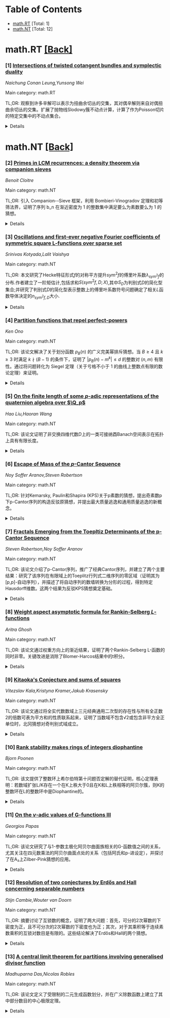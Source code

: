 <div id=toc></div>

# Table of Contents

- [math.RT](#math.RT) [Total: 1]
- [math.NT](#math.NT) [Total: 12]


<div id='math.RT'></div>

# math.RT [[Back]](#toc)

### [1] [Intersections of twisted cotangent bundles and symplectic duality](https://arxiv.org/abs/2510.19259)
*Naichung Conan Leung,Yunsong Wei*

Main category: math.RT

TL;DR: 观察到许多辛解可以表示为扭曲余切丛的交集，其对偶辛解则来自对偶扭曲余切丛的交集。扩展了抛物线Slodowy簇不动点计算，计算了作为Poisson切片的特定交集中的不动点集合。


<details>
  <summary>Details</summary>
Motivation: 探索辛解及其对偶解与扭曲余切丛交集的关系，并扩展抛物线Slodowy簇不动点的计算方法。

Method: 通过将辛解描述为扭曲余切丛的交集，并考察其作为Poisson切片的性质，结合推广抛物线Slodowy簇不动点的计算技术。

Result: 确定了特定作为Poisson切片的交集中的不动点集合。

Conclusion: 研究建立了辛解与扭曲余切丛交集之间的联系，并将抛物线Slodowy簇的不动点计算方法推广到更一般的Poisson切片情形。

Abstract: We observe that numerous symplectic resolutions can be expressed as
intersections of twisted cotangent bundles. Additionally, their dual symplectic
resolutions can be derived from intersections of dual twisted cotangent
bundles. We determine the collection of fixed points for certain intersections
that are Poisson slices, extending the computations of fixed points for
parabolic Slodowy varieties.

</details>


<div id='math.NT'></div>

# math.NT [[Back]](#toc)

### [2] [Primes in LCM recurrences: a density theorem via companion sieves](https://arxiv.org/abs/2510.18891)
*Benoit Cloitre*

Main category: math.NT

TL;DR: 引入 Companion--Sieve 框架，利用 Bombieri-Vinogradov 定理和初等筛法界，证明了序列 b_n 在渐近密度为 1 的整数集中满足要么为素数要么为 1 的猜想。


<details>
  <summary>Details</summary>
Motivation: 解决基于最小公倍数（LCM）定义的序列 b_n 的素性猜想问题。与 Rowland 的最大公约数（GCD）序列不同，LCM 序列的点式证明遭遇 Linnik 障碍（L=2）。

Method: 提出 Companion--Sieve 框架，避免点式论证，转而分析平均意义上的保障因子储备。结合 Bombieri-Vinogradov 定理和初等筛法界进行无条件证明。

Result: 无条件证明了对于渐近密度为 1 的整数集合，序列 b_n 的取值要么是 1 要么是素数。此外，发现 LCM 递推的变体动态编码了孪生素数猜想。

Conclusion: 该方法绕过了点式证明的障碍，为 LCM 序列猜想提供了第一个无条件密度结果，并揭示了此类递推与孪生素数猜想等经典问题的深层联系。

Abstract: Let $(a_n)$ be defined by $a_1=1$ and $a_n=a_{n-1}+\lcm(n,a_{n-1})$. The
multiplicative increments $b_n = n/\gcd(n,a_{n-1})$ are conjectured to be
either $1$ or prime. Unlike Rowland's GCD-based sequence where elementary
techniques suffice, pointwise proofs for the LCM variant encounter the Linnik
barrier at $L=2$. We introduce the Companion--Sieve framework. It bypasses
pointwise arguments by analyzing a guaranteed factor reservoir on average.
Using the Bombieri-Vinogradov theorem and elementary sieve bounds, we prove
unconditionally that the conjecture holds for a set of integers of asymptotic
density $1$. A variant of the LCM recurrence reveals an inhibition mechanism
that dynamically encodes the Twin Prime Conjecture, illustrating how LCM-driven
recurrences connect to classical problems in multiplicative number theory.

</details>


### [3] [Oscillations and first-ever negative Fourier coefficients of symmetric square L-functions over sparse set](https://arxiv.org/abs/2510.18994)
*Srinivas Kotyada,Lalit Vaishya*

Main category: math.NT

TL;DR: 本文研究了Hecke特征形式$f$的对称平方提升$sym^{2} f$的傅里叶系数$λ_{sym^{2}f}$的分布.作者建立了一阶矩估计,包括求和$S(sym^{2}f, D; X)$,其中$S_D$为判别式$D$的简化型集合;并研究了判别式$D$的简化型表示整数上的傅里叶系数符号问题确定了相关$L$函数导体决定的$n_{sym^{2}f, D}$大小.


<details>
  <summary>Details</summary>
Motivation: 研究对称平方提升的傅里叶系数在二次型表示整数序列上的分布规律提供定量估计需要解决两个关键问题:建立简化型$S_D$相关一阶矩求和$S(sym^{2}f, D; X)$的渐近估计探求$sym^{2}f$在以判别式$D$二次型表示整数序列上的符号分布性质.

Method: 针对一阶矩求和$S(sym^{2}f, D; X)$构建加权形式并运用模形式理论和$L$函数性质推导渐近公式利用解析数论工具确定$n_{sym^{2}f, D}$的边界.

Result: 证明了判别式$D$简化型表示整数序列上$sym^{2}f$傅里叶系数一阶矩$S(sym^{2}f, D; X)$的渐近公式获得了关于符号分布问题中的$n_{sym^{2}f, D}$大小估计该结果仅取决于对称平方$L$函数的导体.

Conclusion: 本文通过解析数论方法得到对称平方提升傅里叶系数在二次型表示整数上的渐近分布规律研究首次建立了该系数的加权一阶矩估计同时完全解决了相关符号问题的定量描述.

Abstract: Let $sym^{2} f$ denote the symmetric square lift of a Hecke eigenform $f \in
S_{k}(\Gamma_{0}(N))$ with the $n^{\rm th}$-Fourier coefficients $
\lambda_{sym^{2}f}(n)$. In this article, we prove an estimate for the first
moment of the sequence $\{
\lambda_{sym^{2}f}(\mathcal{Q}(\underline{x}))\}_{\mathcal{Q} \in
\mathcal{S}_{D}, \underline{x} \in \mathbb{Z}^{2}}$ where $\mathcal{S}_{D}$
denotes the set of in-equivalent reduced forms of the discriminant $D$. More
precisely, we establish an estimate for the following sum:
  \begin{equation*} \begin{split} S(sym^{2}f, D; X ) &= \sideset{}{^{\flat
}}\sum_{\substack{\mathcal{Q}(\underline{x}) \leq X \\ \underline{x} \in
\mathbb{Z}^{2} ,~ \mathcal{Q} \in \mathcal{S}_{D} \\
\gcd(\mathcal{Q}(\underline{x}),N) =1 }}
\lambda_{sym^{2}f}(\mathcal{Q}(\underline{x})), \end{split} \end{equation*}
  Moreover, we consider a question concerning the behavior of signs of the
Fourier coefficients $\lambda_{sym^{2}f}(n),$ supported on the set of integers
represented by reduced forms of the discriminant $D$. We determine the size of
$n_{sym^{2}f, D}$ (see definition before \thmref{ExtMatKLSW}), in terms of the
conductor of the associated $L$-functions.

</details>


### [4] [Partition functions that repel perfect-powers](https://arxiv.org/abs/2510.19164)
*Ken Ono*

Main category: math.NT

TL;DR: 该论文解决了关于划分函数 $p_B(n)$ 的广义完美幂排斥猜想。当 $B \geq 4$ 且 $k \geq 3$ 时满足 $k \nmid (B-1)$ 的条件下，证明了 $|p_B(n) - m^k| \leq d$ 的整数对 $(n,m)$ 有限性。通过将问题转化为 Siegel 定理（关于亏格不小于 1 的曲线上整数点有限的数论定理）来证明。


<details>
  <summary>Details</summary>
Motivation: Sun 猜想对于 $n>1$ 的划分函数 $p(n)$ 不会是完美幂。Merca 等人提出了广义的完美幂排斥理论。本文旨在证明 $p_B(n)$（最大部分不超过 $B$ 的划分函数）的广义排斥成立，从而为 Sun 和 Merca 等人的猜想提供支持，因为当 $B \to +\infty$ 时 $p_B(n)$ 逼近 $p(n)$。

Method: 将问题转化为丢分图方程：通过分析 $p_B(n)$ 的生成函数性质，发现满足不等式 $|p_B(n) - m^k| \leq d$ 的情况可对应到特定代数曲线上的整数点。调用 Siegel 定理（关于亏格不小于 1 的代数曲线仅有有限整数点），完成证明。核心技巧是证明在条件 $B \geq 4$ 且 $k \geq 3 (k \nmid B-1)$ 下，相关曲线的亏格不小于 1。

Result: 证明了当 $B \geq 4$ 且 $k \geq 3$ 满足 $k \nmid (B-1)$ 时，存在有限多个 $(n, m)$ 使 $|p_B(n) - m^k| \leq d$ 成立。同时说明，当 $B \to +\infty$ 时该结果支持了原始划分函数 $p(n)$ 的完美幂排斥猜想。

Conclusion: 通过 Siegel 定理成功推广了 Merca 等人的结果到 $p_B(n)$ 函数。研究为 Sun 猜想提供了侧面证据，揭示了划分函数与幂次离散性的深层关联。方法的独创性在于将数分问题转化为代数几何的有限性定理。

Abstract: A conjecture by Sun states that the partition function $p(n)$, for $n>1$, is
never a perfect power. Recent work by Merca et al. proposes generalizations of
perfect-power repulsion for $p(n)$. In this note, we prove these
generalizations for the functions $p_B(n)$, which count the number of
partitions of $n$ with the largest part $\leq B$. If $B\geq 4$ and $k\geq 3$,
with $k\nmid (B-1)$, then we prove that there are only finitely many pairs
$(n,m)$ for which $$\lvert p_B(n)-m^k\rvert\le d.$$ These results support Sun
and Merca et al.'s conjectures, as $p_B(n) \rightarrow p(n)$ when $B
\rightarrow +\infty.$ To prove this, we reduce the problem to Siegel's Theorem,
which guarantees the finiteness of integral points on curves with genus $\geq
1$.

</details>


### [5] [On the finite length of some $p$-adic representations of the quaternion algebra over $\Q_p$](https://arxiv.org/abs/2510.19218)
*Hao Liu,Haoran Wang*

Main category: math.NT

TL;DR: 该论文证明了非交换四维代数$D$上的一类可接纳酉Banach空间表示在拓扑上具有有限长度。


<details>
  <summary>Details</summary>
Motivation: 研究非分裂四元数代数$D$上的表示性质，特别是其Banach空间表示在拓扑结构上的有限性。

Method: 通过对$D^{	imes}$的酉Banach空间表示的类别进行分析，证明这些表示的拓扑长度是有限的。

Result: 成功证明了一类可接纳酉Banach空间表示在拓扑上具有有限长度。

Conclusion: 该结论为非分裂四元数代数上的表示理论提供了重要的结构性质。

Abstract: Let $D$ be the non-split quaternion algebra over $\Q_p$. We prove that a
class of admissible unitary Banach space representations of $D^{\times}$ are
topologically of finite length.

</details>


### [6] [Escape of Mass of the $p$-Cantor Sequence](https://arxiv.org/abs/2510.19417)
*Noy Soffer Aranov,Steven Robertson*

Main category: math.NT

TL;DR: 针对Kemarsky, Paulin和Shapira (KPS)关于p素数的猜想，提出奇素数p下p-Cantor序列的构造反驳原猜想，并提出最大质量逃逸和通用质量逃逸的新概念。


<details>
  <summary>Details</summary>
Motivation: KPS猜想认为任何在p素数域上的Laurent级数对任意不可约多项式P(t)都具有完全质量逃逸性质。先前研究在p=2且P(t)=t时构造出反例，本文旨在证明对于所有奇素数p和任意不可约多项式P(t)，p-Cantor序列均可作为反例推翻该猜想。

Method: 1. 定义p-Cantor序列作为关键反例构造。2. 引入最大质量逃逸和通用质量逃逸两种新概念。3. 通过分析p-Cantor序列在两种新概念下的性质完成验证。

Result: 1. 严格证明对所有奇素数p及任意不可约P(t)，p-Cantor序列均为KPS猜想的反例。2. 证实该反例同时满足最大质量逃逸和通用质量逃逸性质。

Conclusion: 本文推翻了KPS猜想在奇素数情形的普遍性，但通过引入两类新逃逸性质发现：所有已知反例均满足这两类弱化条件，暗示了更深层的普适规律。

Abstract: Let $p$ be a prime. In 2017, Kemarsky, Paulin, and Shapira (KPS) conjectured
that any Laurent series over $\mathbb{F}_p$ exhibits full escape of mass with
respect to any irreducible polynomial $P(t)\in\mathbb{F}_p[t]$. In 2025, this
was shown to be false in the case $p=2$ and $P(t)=t$ by Nesharim, Shapira and
the first named author. This work shows that for any odd prime $p$ and any
irreducible polynomial $P(t)\in\mathbb{F}_p[t]$, the so-called $p$-Cantor
sequence provides a counterexample to the aforementioned conjecture over
$\mathbb{F}_p$. Furthermore, the concepts of maximal escape of mass and generic
escape of mass are introduced. These lead to two natural variations of the KPS
conjecture, both of which are shown to hold for all previous counterexamples.

</details>


### [7] [Fractals Emerging from the Toepltiz Determinants of the p-Cantor Sequence](https://arxiv.org/abs/2510.19449)
*Steven Robertson,Noy Soffer Aranov*

Main category: math.NT

TL;DR: 该论文介绍了p-Cantor序列，推广了经典Cantor序列，并建立了两个主要结果：研究了该序列在有限域上的Toeplitz行列式二维序列的零区域（证明其为[p,p]-自动序列），并描述了将自动序列的数墙转换为分形的过程，得到特定Hausdorff维数。这两个结果为反驳KPS猜想奠定基础。


<details>
  <summary>Details</summary>
Motivation: 反驳Kemarsky, Paulin和Shapira关于Laurent级数质量逃逸的猜想。

Method: 引入p-Cantor序列（将经典Cantor序列推广为p自动序列），重点分析其在有限域上的Toeplitz行列式二维序列的零区域（利用发展的数墙理论证明其[p,p]-自动性）；提出将自动序列数墙转换为分形的新方法。

Result: 1. 证明p-Cantor序列的Toeplitz行列式序列的剖面（零区域）具有[p,p]-自动性；2. 当应用于p-Cantor序列时，所得分形的Hausdorff维数为log((p²+1)/2)/log(p)。

Conclusion: 建立的理论框架（包括数墙理论的扩展和分形转换方法）为后续推翻KPS猜想提供核心工具。

Abstract: This is the first of a pair of papers, whose collective goal is to disprove a
conjecture of Kemarsky, Paulin, and Shapira (KPS) on the escape of mass of
Laurent series. This paper lays the foundations on which its sibling builds.
  In particular, the $p$-Cantor sequence is introduced. This generalises the
classical Cantor sequence into a $p$-automatic sequence for any odd prime $p$.
Two main results are then established, both of which play a key role in the
disproof of the KPS conjecture.
  First, the two-dimensional sequence comprised of the Toeplitz determinants of
the $p$-Cantor sequence over $\mathbb{F}_p$ is extensively studied. Indeed, the
so-called profile of this sequence (which encodes the zero regions) is shown to
be [p,p]-automatic. In the process of deriving this, the theory of so-called
number walls is developed greatly. Many of these results are stated in full
generality, as the authors expect them to be useful when tackling similar
problems going forward.
  Secondly, a natural process is described that converts number wall of an
automatic sequence into a unique fractal. When this sequence is the
aforementioned $p$-Cantor sequence, this fractal is shown to have Hausdorff
dimension $\log((p^2+1)/2)/\log(p).$

</details>


### [8] [Weight aspect asymptotic formula for Rankin-Selberg $L$-functions](https://arxiv.org/abs/2510.19468)
*Aritra Ghosh*

Main category: math.NT

TL;DR: 该论文通过权重方向上的渐近结果，证明了两个Rankin-Selberg L-函数的同时非零。关键改进是消除了Blomer-Harcos结果中的t积分。


<details>
  <summary>Details</summary>
Motivation: 研究两个Rankin-Selberg L-函数同时非零的现象，为理解此类L-函数的零点分布提供新方法。

Method: 在权重方向上建立渐近公式，核心创新点是移除Blomer-Harcos方法中涉及的t积分以简化证明。

Result: 实现了两个Rankin-Selberg L-函数在权重方向上同时非零的严格证明。

Conclusion: 通过消除t积分的技术改进，成功解决了权重方向上双重L-函数非零问题，拓展了Blomer-Harcos的工作。

Abstract: In this article we show simultaneous non-vanishing of two Rankin-Selberg
$L$-functions by proving an asymptotic result in weight aspect. The main input
of this paper is to remove the $t$-integral from the result of Blomer-Harcos.

</details>


### [9] [Kitaoka's Conjecture and sums of squares](https://arxiv.org/abs/2510.19545)
*Vitezslav Kala,Kristyna Kramer,Jakub Krasensky*

Main category: math.NT

TL;DR: 该论文通过将全实代数数域上三元经典通用二次型的存在性与所有全正数2的倍数可表为平方和的性质联系起来，证明了当数域不包含√2或包含非平方全正单位时，北冈猜想对奇判别式域成立。


<details>
  <summary>Details</summary>
Motivation: 论文旨在研究全实代数数域上三元通用二次型的存在性与该数域中所有全正且为2的倍数的整数皆为平方和之间的关系。特别地，此研究将验证北冈猜想在奇判别式域上的正确性。

Method: 作者将数域K上存在三元经典通用二次型与“K中所有全正的2倍整数均可表为平方和”这一性质建立联系。具体约束条件为：当K不含√2或包含非平方的全正单位时，前者成立当且仅当后者成立。

Result: 证明了两条件的等价性，并由此推导出重要推论：北冈猜想对所有奇判别式的数域均成立。

Conclusion: 该研究通过建立三元通用二次型与全正2倍整数平方和表示的等价关系，为北冈猜想在奇判别式域的情况提供了证明，揭示了数域算术性质与二次型理论间的深刻联系。

Abstract: We connect the existence of a ternary classical universal quadratic form over
a totally real number field $K$ with the property that all totally positive
multiples of 2 are sums of squares (if $K$ does not contain $\sqrt 2$ or
contains a nonsquare totally positive unit). In particular, we get that
Kitaoka's Conjecture holds for all fields of odd discriminant.

</details>


### [10] [Rank stability makes rings of integers diophantine](https://arxiv.org/abs/2510.19553)
*Bjorn Poonen*

Main category: math.NT

TL;DR: 该文提供了整数环上希尔伯特第十问题否定解的替代证明，核心定理表明：若数域扩张L/K存在一个在K上秩大于0且在K和L上秩相等的阿贝尔簇，则K的整数环在L的整数环中是Diophantine的。


<details>
  <summary>Details</summary>
Motivation: Hilbert第十问题在整数环上的否定解依赖于一个定理：即给定数域扩张L/K，若存在K上的阿贝尔簇A满足A(K)的秩等于A(L)的秩且为正数，则OK是OL的Diophantine子集。本文旨在提供该定理的替代证明并阐述其应用背景。

Method: 通过构造性方法，利用阿贝尔簇的算术性质和秩的等式条件，证明给定数域扩张下整数环的Diophantine性质。具体证明过程未在摘要中展开，但提及为替代证明。

Result: 成功给出了原定理的替代证明，验证了OK的OL-Diophantine性质成立的条件，强化了Hilbert第十问题在整数环上不可解性的理论基础。

Conclusion: 该定理的替代证明为Hilbert第十问题的否定解提供了新的视角，巩固了数域整数环上Diophantine可定义性问题的结论，并可能促进该领域后续研究。

Abstract: The recent negative answer to Hilbert's tenth problem over rings of integers
relies on a theorem that for every extension of number fields $L/K$, if there
is an abelian variety $A$ over $K$ such that $0 < \operatorname{rank} A(K) =
\operatorname{rank} A(L)$, then $\mathcal{O}_K$ is $\mathcal{O}_L$-diophantine.
We present an alternative proof of this theorem and review how it is used.

</details>


### [11] [On the $v$-adic values of G-functions III](https://arxiv.org/abs/2510.19683)
*Georgios Papas*

Main category: math.NT

TL;DR: 该论文研究了与1-参数主极化阿贝尔曲面族相关的G-函数值之间的关系，尤其关注在四元数乘法的阿贝尔曲面点处的关系（包括阿氏和p-进设定），并探讨了在A₂上Zilber-Pink猜想的应用。


<details>
  <summary>Details</summary>
Motivation: 延续系列前作，探讨与1-参数族主极化阿贝尔曲面相关的G-函数值在特定点（具有四元数乘法）的关系。

Method: 在阿基米德和非阿基米德（p-进）设定下，建立G-函数值之间的关系，并分析这些关系对Zilber-Pink猜想在模空间A₂中的应用。

Result: 成功证明了在四元数乘法的阿贝尔曲面点处，G-函数值存在特定关系（含阿氏和p-进框架）。

Conclusion: 该研究不仅深化了对G-函数值间关联的理解，还为模空间A₂中的Zilber-Pink猜想提供了新的支持证据与应用方向。

Abstract: In this third part in this series we continue from \cite{papaspadicpart1},
the study of relations among values of G-functions associated to a
$1$-parameter family of principally polarized abelian surfaces. In particular,
we establish relations among the values of these G-functions, in both the
archimedean and $p$-adic setting, at points corresponding to abelian surfaces
with Quaternionic multiplication. We also discuss applications to the
Zilber-Pink conjecture in $\mathcal{A}_2$ that naturally follow from our
discussion.

</details>


### [12] [Resolution of two conjectures by Erdős and Hall concerning separable numbers](https://arxiv.org/abs/2510.19727)
*Stijn Cambie,Wouter van Doorn*

Main category: math.NT

TL;DR: 摘要讨论了互锁数的概念，证明了两大问题：首先，可分的2次幂数的下密度为正，且不可分次的2次幂数的下密度也为正；其次，对于其乘积等于连续素数乘积的互锁对数目是有限的。这些结论解决了Erdős和Hall的两个猜想。


<details>
  <summary>Details</summary>
Motivation: Erdős和Hall引入了‘互锁对’(interlocking pair)的概念，并猜想了一些关于这种数的分布性质，本文旨在验证这些猜想。

Method: 通过分析互锁数的定义和性质，运用数论中除数理论的方法，计算可分和不可分2次幂数的密度，以及计算其乘积等于连续质数乘积的互锁对的数量。

Result: 首先证实可分2次幂数的下密度大于0，同时不可分的2次幂数的下密度也是一个正数。然后证明当互锁对的乘积等于连续质数的乘积时，互锁对的数量是有限的。

Conclusion: 本文通过严谨的计算证明了Erdős和Hall的两个猜测，给出了可分和不可分2次幂数的密度特征，同时也揭示了有限性定理，完整地回答了关于互锁对的理论问题。

Abstract: Erd\H{o}s and Hall defined a pair $(m, n)$ of positive integers to be
interlocking, if between any pair of consecutive divisors (both larger than
$1$) of $n$ (resp. $m$) there is a divisor of $m$ (resp. $n$). A positive
integer is said to be separable if it belongs to an interlocking pair. We prove
that the lower density of separable powers of two is positive, as well as the
lower density of powers of two which are not separable. Finally, we prove that
the number of interlocking pairs whose product is equal to the product of the
first primes, is finite. We hereby resolve two conjectures by Erd\H{o}s and
Hall.

</details>


### [13] [A central limit theorem for partitions involving generalised divisor function](https://arxiv.org/abs/2510.19740)
*Madhuparna Das,Nicolas Robles*

Main category: math.NT

TL;DR: 该论文定义了受限制的二元生成函数划分，并在广义除数函数上建立了其中部分数目的中心极限定理。


<details>
  <summary>Details</summary>
Motivation: 本文的动机是推广Lipnik等人的工作，后者研究了形如f(n)=⌊n^α⌋（0<α<1）的函数的划分问题。作者们通过将f(n)替换为σ_r(n)——广义除数函数——来建立新的中心极限定理。

Method: 作者构建了σ_r(n)对应的二元生成函数，关键方法依赖于分析特定Dirichlet级数的解析性质。他们结合了Ramanujan和的恒等式，并采用了Alkan, Ledoan和Zaharescu提出的Euler积分解法来处理该Dirichlet级数。

Result: 该论文证明了当f(n)=σ_r(n)（r≥2为整数）时，受限划分中部分数目的中心极限定理成立。

Conclusion: 研究成功地将受限划分的中心极限定理推广到广义除数函数的情况。所采用的Dirichlet级数分析方法和Euler积分解法解决了该问题。这扩展了先前由Lipnik等人关于函数f(n)=⌊n^α⌋的工作成果。

Abstract: We define an $f$-restricted partition $p_f(n,k)$ of fixed length $k$ given by
the bivariate generating series \begin{align*} Q_f(z,u) \coloneqq
1+\sum_{n=1}^{\infty}\sum_{k=1}^{\infty} p_f(n,k) u^kz^n
=\prod_{k=1}^{\infty}(1+uz^k)^{\Delta_f(k)}, \end{align*} where
$\Delta_f(n)=f(n+1)-f(n)$. In this article, we establish a central limit
theorem for the number of summands in such partitions when $f(n)=\sigma_r(n)$
denotes the generalised divisor function, defined as
$\sigma_r(n)=\sum_{d|n}d^r$ for integer $r\geq 2$. This can be considered as a
generalisation of the work of Lipnik, Madritsch, and Tichy, who previously
studied this problem for $f(n)=\lfloor{n}^{\alpha}\rfloor$ with $0<\alpha<1$. A
key element of our proof relies on the analytic behaviour of the Dirichlet
series \begin{align*} \sum_{n=1}^{\infty}\frac{\sigma_r(n+1)}{n^s},
\end{align*} for $\mathrm{Re}(s)>1$. We study this problem employing the
identity involving the Ramanujan sum. Furthermore, we analyse the Euler product
arising from the above Dirichlet series by adopting the argument of Alkan,
Ledoan and Zaharescu.

</details>
